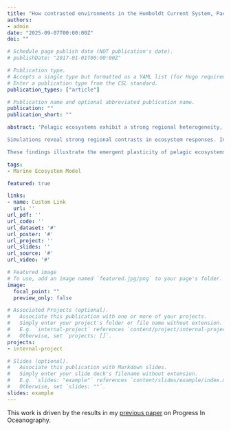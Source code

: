 ```yaml
---
title: "How contrasted environments in the Humboldt Current System, Pacific Warm Pool and South Pacific Gyre, shape contrasted ecosystems. A modeling approach using APECOSM."
authors:
- admin
date: "2025-09-07T00:00:00Z"
doi: ""

# Schedule page publish date (NOT publication's date).
# publishDate: "2017-01-01T00:00:00Z"

# Publication type.
# Accepts a single type but formatted as a YAML list (for Hugo requirements).
# Enter a publication type from the CSL standard.
publication_types: ["article"]

# Publication name and optional abbreviated publication name.
publication: ""
publication_short: ""

abstract: 'Pelagic ecosystems exhibit a strong regional heterogeneity, driven by physical and biogeochemical characteristics. Using the global 3D marine ecosystem model APECOSM, we simulate six high-trophic-level communities, capturing their size structure, spatial distribution, and trophic interactions up to 1,000 meters depth. We examine how different environments shape their contrasting organisation and interactions in three Pacific Ocean regions: the productive Humboldt Current System, the oligotrophic South Pacific Gyre, and the thermally stratified Pacific Warm Pool. 

Simulations reveal strong regional contrasts in ecosystem responses. In the Humboldt, high primary production supports important biomass of small coastal pelagic fish. Seasonal warming enables tuna to forage in these productive waters, while low-oxygen conditions restrict the vertical range and abundance of mesopelagic organisms and concentrate epipelagic organisms close to the surface. In the Warm Pool, apex predators remain abundant despite low primary production, thanks to efficient trophic transfer and biomass import from neighbouring regions. Seamounts concentrate mesopelagic organisms into shallow layers, making them accessible to epipelagic predators. In contrast, the South Pacific Gyre supports sparse, imported high-trophic-levels with limited trophic coupling and strong intra-community predation. We quantify regional differences in trophic transfer efficiency and network complexity, identifying thresholds below which high-trophic-levels collapse.

These findings illustrate the emergent plasticity of pelagic ecosystems and the importance of bottom-up control of high-trophic-level biomass. They emphasise the importance of temperature, transport, light and oxygen in modulating horizontal and vertical distributions, controlling the co-occurrence of predators and prey, and influencing the formation of schools, ultimately impacting trophic interactions and community assemblages.'

tags:
- Marine Ecosystem Model

featured: true

links:
- name: Custom Link
  url: ''
url_pdf: ''
url_code: ''
url_dataset: '#'
url_poster: '#'
url_project: ''
url_slides: ''
url_source: '#'
url_video: '#'

# Featured image
# To use, add an image named `featured.jpg/png` to your page's folder. 
image:
  focal_point: ""
  preview_only: false

# Associated Projects (optional).
#   Associate this publication with one or more of your projects.
#   Simply enter your project's folder or file name without extension.
#   E.g. `internal-project` references `content/project/internal-project/index.md`.
#   Otherwise, set `projects: []`.
projects:
- internal-project

# Slides (optional).
#   Associate this publication with Markdown slides.
#   Simply enter your slide deck's filename without extension.
#   E.g. `slides: "example"` references `content/slides/example/index.md`.
#   Otherwise, set `slides: ""`.
slides: example
---
```


This work is driven by the results in my [previous paper](/publication/journal-article/) on Progress In Oceanography.

